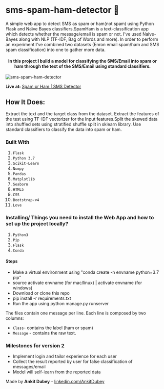 # sms-spam-ham-detector 📱

A simple web app to detect SMS as spam or ham(not spam) using Python Flask and Naïve Bayes classifiers.SpamHam is a text-classification app which detects whether the message/email is spam or not. I've used Naive-Bayes along with NLP (TF-IDF, Bag of Words and more).
In order to perform an experiment I've combined two datasets (Enron email spam/ham and SMS spam classification) into one to gather more data.

<h4 align="center">In this project I build a model for classifying the SMS/Email into spam or ham through the text of the SMS/Email using standard classifiers.</h4>



![sms-spam-ham-detector](https://user-images.githubusercontent.com/25213850/88257771-3f98b580-ccde-11ea-9e03-c1b5323ab387.gif)



**Live at:** [Spam or Ham | SMS Detector](https://sms-spam-ham-detector.herokuapp.com)


## How It Does:
Extract the text and the target class from the dataset. Extract the features of the test using TF-IDF vectorizer for the Input features.Split the skewed data into shuffled sets using stratified shuffle split in sklearn library. Use standard classifiers to classify the data into spam or ham.

### Built With

1. `Flask`
2. `Python 3.7`
3. `Scikit-Learn`
4. `Numpy`
5. `Pandas`
6. `Matplotlib`
7. `Seaborn`
4. `HTML5`
5. `CSS`
6. `Bootstrap-v4`
7. `Love`

### Installing/ Things you need to install the Web App and how to set up the project locally?

1. `Python3`
2. `Pip`
3. `Flask`
4. `Conda`

#### Steps
- Make a virtual environment using "conda create -n envname python=3.7 pip"
- source activate envname (for mac/linux) | activate envname (for windows)
- Download or clone this repo 
- pip install -r requirements.txt
- Run the app using python manage.py runserver

The files contain one message per line. Each line is composed by two columns:
- `Class`- contains the label (ham or spam) 
- `Message` - contains the raw text.

### Milestones for version 2
- Implement login and tailor experience for each user
- Collect the result reported by user for false classification of messages/email
- Model will self-learn from the reported data

Made by
**Ankit Dubey**  - [linkedin.com/AnkitDubey](https://www.linkedin.com/in/ankit-dubey-a6b522212/)

